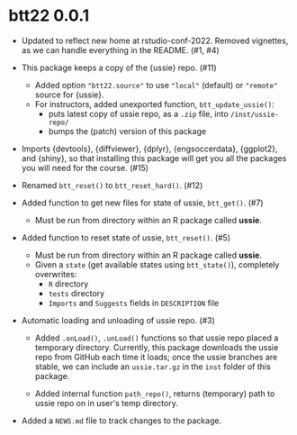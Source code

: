 # btt22 0.0.1

* Updated to reflect new home at rstudio-conf-2022. 
  Removed vignettes, as we can handle everything in the README. (#1, #4)

* This package keeps a copy of the {ussie} repo. (#11)

  - Added option `"btt22.source"` to use `"local"` (default) or `"remote"` source for {ussie}. 
  - For instructors, added unexported function, `btt_update_ussie()`:
    - puts latest copy of ussie repo, as a `.zip` file, into `/inst/ussie-repo/`
    - bumps the (patch) version of this package

* Imports {devtools}, {diffviewer}, {dplyr}, {engsoccerdata}, {ggplot2}, and {shiny}, so that installing this package will get you all the packages you will need for the course. (#15)

* Renamed `btt_reset()` to `btt_reset_hard()`. (#12)

* Added function to get new files for state of ussie, `btt_get()`. (#7)

  - Must be run from directory within an R package called **ussie**.

* Added function to reset state of ussie, `btt_reset()`. (#5)

  - Must be run from directory within an R package called **ussie**.
  - Given a `state` (get available states using `btt_state()`), completely overwrites:
    - `R` directory
    - `tests` directory
    - `Imports` and `Suggests` fields in `DESCRIPTION` file

* Automatic loading and unloading of ussie repo. (#3)

  - Added `.onLoad()`, `.unLoad()` functions so that ussie repo placed a temporary directory.
    Currently, this package downloads the ussie repo from GitHub each time it loads; once the ussie branches are stable, we can include an `ussie.tar.gz` in the `inst` folder of this package. 

  - Added internal function `path_repo()`, returns (temporary) path to ussie repo on in user's temp directory.

* Added a `NEWS.md` file to track changes to the package.
